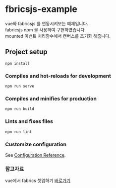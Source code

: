 # fbricsjs-example

vue와 fabricsjs 를 연동시켜보는 예제입니다.  
fabricsjs npm 을 사용하여 구현하였습니다.  
mounted 이밴트 처리함수에서 캔버스를 초기화 해줍니다.  

## Project setup
```
npm install
```

### Compiles and hot-reloads for development
```
npm run serve
```

### Compiles and minifies for production
```
npm run build
```

### Lints and fixes files
```
npm run lint
```

### Customize configuration
See [Configuration Reference](https://cli.vuejs.org/config/).  

### 참고자료
vue에서 fabrics 셋업하기 [바로가기](https://stackoverflow.com/questions/42344356/how-can-i-set-up-fabric-js-in-vue)
